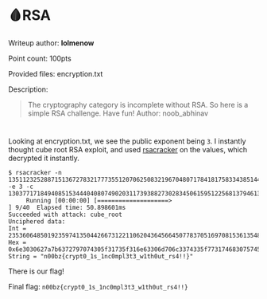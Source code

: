 # 🩸RSA
Writeup author: **lolmenow**

Point count: 100pts

Provided files: encryption.txt

Description:
>The cryptography category is incomplete without RSA. So here is a simple RSA challenge. Have fun! Author: noob_abhinav

# 
Looking at encryption.txt, we see the public exponent being `3`. I instantly thought cube root RSA exploit, and used [rsacracker](https://github.com/skyf0l/RsaCracker) on the values, which decrypted it instantly.

```
$ rsacracker -n 135112325288715136727832177735512070625083219670480717841817583343851445454356579794543601926517886432778754079508684454122465776544049537510760149616899986522216930847357907483054348419798542025184280105958211364798924985051999921354369017984140216806642244876998054533895072842602131552047667500910960834243 -e 3 -c 13037717184940851534440408074902031173938827302834506159512256813794613267487160058287930781080450199371859916605839773796744179698270340378901298046506802163106509143441799583051647999737073025726173300915916758770511497524353491642840238968166849681827669150543335788616727518429916536945395813
     Running [00:00:00] [====================>                                                                      ] 9/40  Elapsed time: 50.898601ms
Succeeded with attack: cube_root
Unciphered data:
Int = 235360648501923597413504426673122110620436456645077837051697081536135487875222175025616363200782717
Hex = 0x6e3030627a7b6372797074305f31735f316e63306d706c3374335f773174683075745f72733421217d
String = "n00bz{crypt0_1s_1nc0mpl3t3_w1th0ut_rs4!!}"
```

There is our flag!

Final flag: `n00bz{crypt0_1s_1nc0mpl3t3_w1th0ut_rs4!!}`
